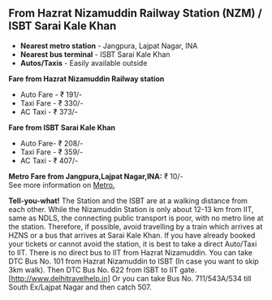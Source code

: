 ## From Hazrat Nizamuddin Railway Station (NZM) / ISBT Sarai Kale Khan

 - **Nearest metro station** - Jangpura, Lajpat Nagar, INA
 - **Nearest bus terminal** - ISBT Sarai Kale Khan
 - **Autos/Taxis** - Easily available outside

**Fare from Hazrat Nizamuddin Railway station**

 - Auto Fare - ₹ 191/-
 - Taxi Fare - ₹ 330/-
 - AC Taxi -  ₹ 373/-

**Fare from ISBT Sarai Kale Khan**

 - Auto Fare- ₹ 208/-
 - Taxi Fare - ₹ 359/-
 - AC Taxi - ₹ 407/-

**Metro Fare from Jangpura,Lajpat Nagar,INA:** ₹ 10/-  
 See more information on [Metro.](#metro)

**Tell-you-what!**
The Station and the ISBT are at a walking distance from each other. While the Nizamuddin Station is only about 12-13 km from IIT, same as NDLS, the connecting public transport is poor, with no metro line at the station. Therefore, if possible, avoid travelling by a train which arrives at HZNS or a bus that arrives at Sarai Kale Khan. If you have already booked your tickets or cannot avoid the station, it is best to take a direct Auto/Taxi to IIT. There is no direct bus to IIT from Hazrat Nizamuddin.
You can take DTC Bus No. 101 from Hazrat Nizamuddin to ISBT (In case you want to skip 3km walk). Then DTC Bus No. 622 from ISBT to IIT gate. [http://www.delhitravelhelp.in]
Or you can take Bus No. 711/543A/534 till South Ex/Lajpat Nagar and then catch 507.


